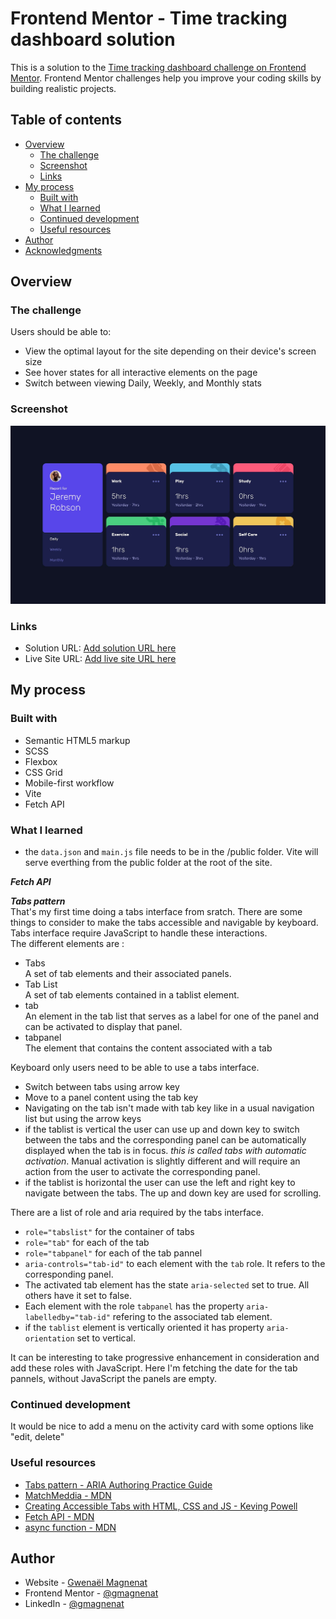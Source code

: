 # Frontend Mentor - Time tracking dashboard solution

This is a solution to the [Time tracking dashboard challenge on Frontend Mentor](https://www.frontendmentor.io/challenges/time-tracking-dashboard-UIQ7167Jw). Frontend Mentor challenges help you improve your coding skills by building realistic projects.

## Table of contents

- [Overview](#overview)
  - [The challenge](#the-challenge)
  - [Screenshot](#screenshot)
  - [Links](#links)
- [My process](#my-process)
  - [Built with](#built-with)
  - [What I learned](#what-i-learned)
  - [Continued development](#continued-development)
  - [Useful resources](#useful-resources)
- [Author](#author)
- [Acknowledgments](#acknowledgments)

## Overview

### The challenge

Users should be able to:

- View the optimal layout for the site depending on their device's screen size
- See hover states for all interactive elements on the page
- Switch between viewing Daily, Weekly, and Monthly stats

### Screenshot

![](./screenshot.jpg)

### Links

- Solution URL: [Add solution URL here](https://your-solution-url.com)
- Live Site URL: [Add live site URL here](https://your-live-site-url.com)

## My process

### Built with

- Semantic HTML5 markup
- SCSS
- Flexbox
- CSS Grid
- Mobile-first workflow
- Vite
- Fetch API

### What I learned

- the `data.json` and `main.js` file needs to be in the /public folder. Vite will serve everthing from the public folder at the root of the site.

_**Fetch API**_

_**Tabs pattern**_  
That's my first time doing a tabs interface from sratch. There are some things to consider to make the tabs accessible and navigable by keyboard. Tabs interface require JavaScript to handle these interactions.  
The different elements are :

- Tabs  
  A set of tab elements and their associated panels.
- Tab List  
  A set of tab elements contained in a tablist element.
- tab  
  An element in the tab list that serves as a label for one of the panel and can be activated to display that panel.
- tabpanel  
  The element that contains the content associated with a tab

Keyboard only users need to be able to use a tabs interface.

- Switch between tabs using arrow key
- Move to a panel content using the tab key
- Navigating on the tab isn't made with tab key like in a usual navigation list but using the arrow keys
- if the tablist is vertical the user can use up and down key to switch between the tabs and the corresponding panel can be automatically displayed when the tab is in focus. _this is called tabs with automatic activation_. Manual activation is slightly different and will require an action from the user to activate the corresponding panel.
- if the tablist is horizontal the user can use the left and right key to navigate between the tabs. The up and down key are used for scrolling.

There are a list of role and aria required by the tabs interface.

- `role="tabslist"` for the container of tabs
- `role="tab"` for each of the tab
- `role="tabpanel"` for each of the tab pannel
- `aria-controls="tab-id"` to each element with the `tab` role. It refers to the corresponding panel.
- The activated tab element has the state `aria-selected` set to true. All others have it set to false.
- Each element with the role `tabpanel` has the property `aria-labelledby="tab-id"` refering to the associated tab element.
- if the `tablist` element is vertically oriented it has property `aria-orientation` set to vertical.

It can be interesting to take progressive enhancement in consideration and add these roles with JavaScript. Here I'm fetching the date for the tab pannels, without JavaScript the panels are empty.

### Continued development

It would be nice to add a menu on the activity card with some options like "edit, delete"

### Useful resources

- [Tabs pattern - ARIA Authoring Practice Guide](https://www.w3.org/WAI/ARIA/apg/patterns/tabs/)
- [MatchMeddia - MDN](https://developer.mozilla.org/en-US/docs/Web/API/Window/matchMedia)
- [Creating Accessible Tabs with HTML, CSS and JS - Keving Powell](https://www.youtube.com/watch?v=fI9VM5zzpu8)
- [Fetch API - MDN](https://developer.mozilla.org/fr/docs/Web/API/fetch)
- [async function - MDN](https://developer.mozilla.org/en-US/docs/Web/JavaScript/Reference/Statements/async_function)

## Author

- Website - [Gwenaël Magnenat](https://gmagnenat.com)
- Frontend Mentor - [@gmagnenat](https://www.frontendmentor.io/profile/gmagnenat)
- LinkedIn - [@gmagnenat](https://www.linkedin.com/ingmagnenat)
